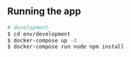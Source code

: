 ## Running the app

```bash
# development
$ cd env/development
$ docker-compose up -d
$ docker-compose run node npm install
```
